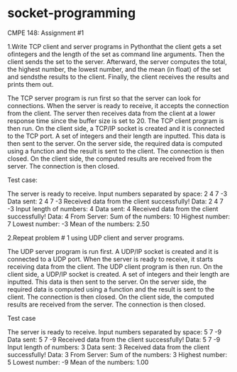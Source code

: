 # socket-programming
CMPE 148: Assignment #1

1.Write TCP client and server programs in Pythonthat the client gets a set ofintegers and the length of the set as command line arguments. Then the client sends the set to the server. Afterward, the server computes the total, the highest number, the lowest number, and the mean (in float) of the set and sendsthe results to the client. Finally, the client receives the results and prints them out. 

The TCP server program is run first so that the server can look for connections. When the server is ready to receive, it accepts the connection from the client. The server then receives data from the client at a lower response time since the buffer size is set to 20. The TCP client program is then run. On the client side, a TCP/IP socket is created and it is connected to the TCP port. A set of integers and their length are inputted. This data is then sent to the server. On the server side, the required data is computed using a function and the result is sent to the client. The connection is then closed. On the client side, the computed results are received from the server. The connection is then closed.

Test case:

The server is ready to receive. Input numbers separated by space: 2 4 7 -3 Data sent: 2 4 7 -3 Received data from the client successfully! Data: 2 4 7 -3 Input length of numbers: 4 Data sent: 4 Received data from the client successfully! Data: 4 From Server: Sum of the numbers: 10 Highest number: 7 Lowest number: -3 Mean of the numbers: 2.50

2.Repeat problem # 1 using UDP client and server programs.

The UDP server program is run first. A UDP/IP socket is created and it is connected to a UDP port. When the server is ready to receive, it starts receiving data from the client. The UDP client program is then run. On the client side, a UDP/IP socket is created. A set of integers and their length are inputted. This data is then sent to the server. On the server side, the required data is computed using a function and the result is sent to the client. The connection is then closed. On the client side, the computed results are received from the server. The connection is then closed.

Test case

The server is ready to receive. Input numbers separated by space: 5 7 -9 Data sent: 5 7 -9 Received data from the client successfully! Data: 5 7 -9 Input length of numbers: 3 Data sent: 3 Received data from the client successfully! Data: 3 From Server: Sum of the numbers: 3 Highest number: 5 Lowest number: -9 Mean of the numbers: 1.00
